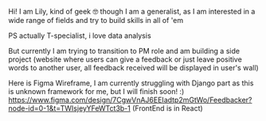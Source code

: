Hi! I am Lily, kind of geek 🤓 though I am a generalist, as I am interested in a wide range of fields and try to build skills in all of 'em

PS actually T-specialist, i love data analysis 

But currently I am trying to transition to PM role and am building a side project (website where users can give a feedback or just leave positive words to another user, all feedback received will be displayed in user's wall)

Here is Figma Wireframe, I am currently struggling with Django part as this is unknown framework for me, but I will finish soon! :) 
https://www.figma.com/design/7CgwVnAJ6EEIadtp2mGtWo/Feedbacker?node-id=0-1&t=TWIsjeyYFeWTct3b-1
(FrontEnd is in React)
